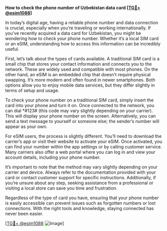 **How to check the phone number of Uzbekistan data card [[TG💪+ @esim1088](https://t.me/s/esim1088)]**

In today’s digital age, having a reliable phone number and data connection is crucial, especially when you’re traveling or working internationally. If you’ve recently acquired a data card for Uzbekistan, you might be wondering how to check your phone number. Whether it’s a local SIM card or an eSIM, understanding how to access this information can be incredibly useful.

First, let’s talk about the types of cards available. A traditional SIM card is a small chip that stores your contact information and connects you to the network. These are widely used and compatible with most phones. On the other hand, an eSIM is an embedded chip that doesn’t require physical swapping. It’s more modern and often found in newer smartphones. Both options allow you to enjoy mobile data services, but they differ slightly in terms of setup and usage.

To check your phone number on a traditional SIM card, simply insert the card into your phone and turn it on. Once connected to the network, you can dial *#123# (this code may vary slightly depending on your carrier). This will display your phone number on the screen. Alternatively, you can send a text message to yourself or someone else; the sender’s number will appear as your own.

For eSIM users, the process is slightly different. You’ll need to download the carrier’s app or visit their website to activate your eSIM. Once activated, you can find your number within the app settings or by calling customer service. Many carriers also offer a web portal where you can log in and view your account details, including your phone number.

It’s important to note that the method may vary slightly depending on your carrier and device. Always refer to the documentation provided with your card or contact customer support for specific instructions. Additionally, if you’re unsure about any step, seeking assistance from a professional or visiting a local store can save you time and frustration.

Regardless of the type of card you have, ensuring that your phone number is easily accessible can prevent issues such as forgotten numbers or lost connections. With the right tools and knowledge, staying connected has never been easier.

[[TG💪+ @esim1088](https://t.me/s/esim1088) ![Image](https://i.postimg.cc/Y0z9fWf4/image.png)]